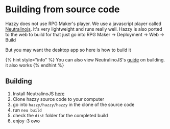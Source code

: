 # Building from source code

Hazzy does not use RPG Maker's player. We use a javascript player called [Neutralinojs](https://neutralino.js.org/). It's very lightweight and runs really well. Hazzy is also ported to the web to build for that just go into RPG Maker -> Deployment -> Web -> Build

But you may want the desktop app so here is how to build it

{% hint style="info" %}
You can also view NeutralinoJS's [guide](https://neutralino.js.org/docs/distribution/overview) on building. it also works
{% endhint %}

## Building

1. Install NeutralinoJS [here](https://neutralino.js.org/docs/getting-started/your-first-neutralinojs-app)
2. Clone hazzy source code to your computer
3. go into `hazzy/hazzy/hazzy` in the clone of the source code
4. run `neu build`
5. check the `dist` folder for the completed build
6. enjoy :3 owo
